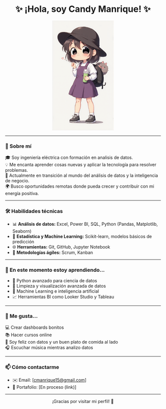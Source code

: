 <h1 align="center">✨ ¡Hola, soy Candy Manrique! ✨</h1>

<p align="center">
  <img src="girl-9372223_1280.png" width="200"/>
</p>

---

### 💬 Sobre mí

🎓 Soy ingeniería eléctrica con formación en analisis de datos.  
💡 Me encanta aprender cosas nuevas y aplicar la tecnología para resolver problemas.  
🎯 Actualmente en transición al mundo del análisis de datos y la inteligencia de negocio.  
🌍 Busco oportunidades remotas donde pueda crecer y contribuir con mi energía positiva.

---

### 🛠️ Habilidades técnicas

- 📊 **Análisis de datos:** Excel, Power BI, SQL, Python (Pandas, Matplotlib, Seaborn)
- 🧠 **Estadística y Machine Learning:** Scikit-learn, modelos básicos de predicción
- 🌐 **Herramientas:** Git, GitHub, Jupyter Notebook
- 🚀 **Metodologías ágiles:** Scrum, Kanban

---

### 🌱 En este momento estoy aprendiendo...

- 🐍 Python avanzado para ciencia de datos  
- 🧼 Limpieza y visualización avanzada de datos  
- 🤖 Machine Learning e inteligencia artificial  
- 📈 Herramientas BI como Looker Studio y Tableau

---

### 🎨 Me gusta...

💻 Crear dashboards bonitos  
📚 Hacer cursos online  
🍜 Soy feliz con datos y un buen plato de comida al lado  
🎧 Escuchar música mientras analizo datos  

---

### 📫 Cómo contactarme

- ✉️ Email: [cmanrique15@gmail.com]  
- 📁 Portafolio: [En proceso (link)]

---

<p align="center">
  ¡Gracias por visitar mi perfil! 🌟  
</p>
